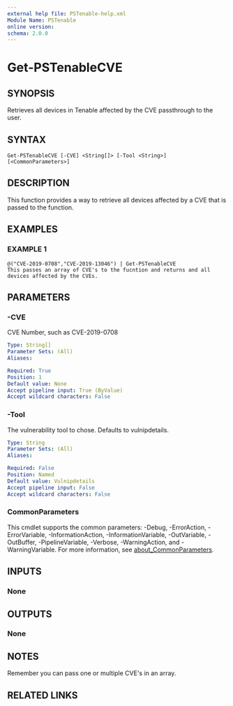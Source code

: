 ```yaml
---
external help file: PSTenable-help.xml
Module Name: PSTenable
online version:
schema: 2.0.0
---
```


# Get-PSTenableCVE

## SYNOPSIS
Retrieves all devices in Tenable affected by the CVE passthrough to the user.

## SYNTAX

```
Get-PSTenableCVE [-CVE] <String[]> [-Tool <String>] [<CommonParameters>]
```

## DESCRIPTION
This function provides a way to retrieve all devices affected by a CVE that is passed to the function.

## EXAMPLES

### EXAMPLE 1
```
@("CVE-2019-0708","CVE-2019-13046") | Get-PSTenableCVE
This passes an array of CVE's to the fucntion and returns and all devices affected by the CVEs.
```

## PARAMETERS

### -CVE
CVE Number, such as CVE-2019-0708

```yaml
Type: String[]
Parameter Sets: (All)
Aliases:

Required: True
Position: 1
Default value: None
Accept pipeline input: True (ByValue)
Accept wildcard characters: False
```

### -Tool
The vulnerability tool to chose.
Defaults to vulnipdetails.

```yaml
Type: String
Parameter Sets: (All)
Aliases:

Required: False
Position: Named
Default value: Vulnipdetails
Accept pipeline input: False
Accept wildcard characters: False
```

### CommonParameters
This cmdlet supports the common parameters: -Debug, -ErrorAction, -ErrorVariable, -InformationAction, -InformationVariable, -OutVariable, -OutBuffer, -PipelineVariable, -Verbose, -WarningAction, and -WarningVariable. For more information, see [about_CommonParameters](http://go.microsoft.com/fwlink/?LinkID=113216).

## INPUTS

### None
## OUTPUTS

### None
## NOTES
Remember you can pass one or multiple CVE's in an array.

## RELATED LINKS
